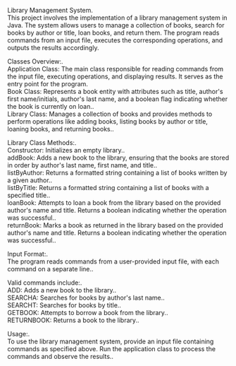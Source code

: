 Library Management System.<br>
This project involves the implementation of a library management system in Java. The system allows users to manage a collection of books, search for books by author or title, loan books, and return them. The program reads commands from an input file, executes the corresponding operations, and outputs the results accordingly.


Classes Overview:.<br>
Application Class: The main class responsible for reading commands from the input file, executing operations, and displaying results. It serves as the entry point for the program.<br>
Book Class: Represents a book entity with attributes such as title, author's first name/initials, author's last name, and a boolean flag indicating whether the book is currently on loan..<br>
Library Class: Manages a collection of books and provides methods to perform operations like adding books, listing books by author or title, loaning books, and returning books..<br>


Library Class Methods:.<br>
Constructor: Initializes an empty library..<br>
addBook: Adds a new book to the library, ensuring that the books are stored in order by author's last name, first name, and title..<br>
listByAuthor: Returns a formatted string containing a list of books written by a given author..<br>
listByTitle: Returns a formatted string containing a list of books with a specified title..<br>
loanBook: Attempts to loan a book from the library based on the provided author's name and title. Returns a boolean indicating whether the operation was successful..<br>
returnBook: Marks a book as returned in the library based on the provided author's name and title. Returns a boolean indicating whether the operation was successful..<br>


Input Format:.<br>
The program reads commands from a user-provided input file, with each command on a separate line..<br>


Valid commands include:.<br>
ADD: Adds a new book to the library..<br>
SEARCHA: Searches for books by author's last name..<br>
SEARCHT: Searches for books by title..<br>
GETBOOK: Attempts to borrow a book from the library..<br>
RETURNBOOK: Returns a book to the library..<br>


Usage:.<br>
To use the library management system, provide an input file containing commands as specified above. Run the application class to process the commands and observe the results..<br>

